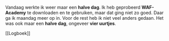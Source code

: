 Vandaag werkte ik weer maar een **halve dag**. Ik heb geprobeerd **WAF-Academy** te downloaden en te gebruiken, maar dat ging niet zo goed. Daar ga ik maandag meer op in. Voor de rest heb ik niet veel anders gedaan. Het was ook maar een **halve dag**, ongeveer **vier uurtjes**.

[[Logboek]]